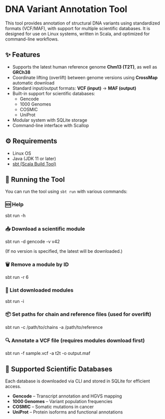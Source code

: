 # DNA Variant Annotation Tool

This tool provides annotation of structural DNA variants using standardized formats (VCF/MAF), with support for multiple scientific databases. It is designed for use on Linux systems, written in Scala, and optimized for command-line workflows.

## ✨ Features

- Supports the latest human reference genome **Chm13 (T2T)**, as well as **GRCh38**
- Coordinate lifting (overlift) between genome versions using **CrossMap** automatic download 
- Standard input/output formats: **VCF (input)** → **MAF (output)**
- Built-in support for scientific databases:
  - Gencode
  - 1000 Genomes
  - COSMIC
  - UniProt
- Modular system with SQLite storage
- Command-line interface with Scallop

## ⚙️ Requirements

- Linux OS
- Java (JDK 11 or later)
- [sbt (Scala Build Tool)](https://www.scala-sbt.org/)

## 🚀 Running the Tool

You can run the tool using `sbt run` with various commands:

### 🆘 Help

sbt run -h

### 📥 Download a scientific module

sbt run -d gencode -v v42

(If no version is specified, the latest will be downloaded.)

### 🗑️ Remove a module by ID

sbt run -r 6

### 📄 List downloaded modules

sbt run -i

### 📦 Set paths for chain and reference files (used for overlift)

sbt run -c /path/to/chains -a /path/to/reference

### 🔍 Annotate a VCF file (requires modules download first)

sbt run -f sample.vcf -a t2t -o output.maf

## 🧪 Supported Scientific Databases

Each database is downloaded via CLI and stored in SQLite for efficient access.

- **Gencode** – Transcript annotation and HGVS mapping
- **1000 Genomes** – Variant population frequencies
- **COSMIC** – Somatic mutations in cancer
- **UniProt** – Protein isoforms and functional annotations



